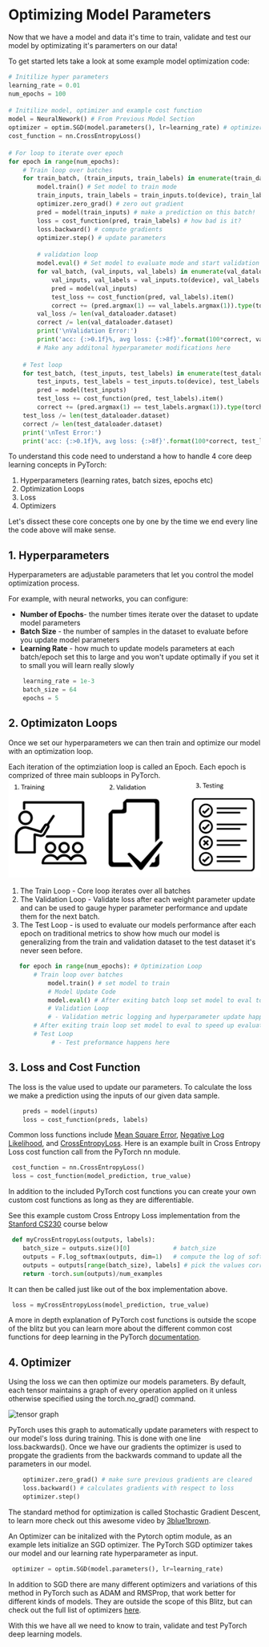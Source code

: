 # Optimizing Model Parameters

Now that we have a model and data it's time to train, validate and test our model by optimizating it's paramerters on our data! 

To get started lets take a look at some example model optimization code:

```python
# Initilize hyper parameters
learning_rate = 0.01
num_epochs = 100

# Initilize model, optimizer and example cost function
model = NeuralNework() # From Previous Model Section
optimizer = optim.SGD(model.parameters(), lr=learning_rate) # optimizer 
cost_function = nn.CrossEntropyLoss()

# For loop to iterate over epoch
for epoch in range(num_epochs):
    # Train loop over batches 
    for train_batch, (train_inputs, train_labels) in enumerate(train_dataloader):
        model.train() # Set model to train mode
        train_inputs, train_labels = train_inputs.to(device), train_labels.to(device) 
        optimizer.zero_grad() # zero out gradient
        pred = model(train_inputs) # make a prediction on this batch!
        loss = cost_function(pred, train_labels) # how bad is it?
        loss.backward() # compute gradients
        optimizer.step() # update parameters   
        
        # validation loop
        model.eval() # Set model to evaluate mode and start validation loop
        for val_batch, (val_inputs, val_labels) in enumerate(val_dataloader):
            val_inputs, val_labels = val_inputs.to(device), val_labels.to(device)
            pred = model(val_inputs)
            test_loss += cost_function(pred, val_labels).item()
            correct += (pred.argmax(1) == val_labels.argmax(1)).type(torch.float).sum().item()
        val_loss /= len(val_dataloader.dataset)
        correct /= len(val_dataloader.dataset)
        print('\nValidation Error:')
        print('acc: {:>0.1f}%, avg loss: {:>8f}'.format(100*correct, val_loss))
        # Make any additonal hyperparameter modifications here
        
    # Test loop
    for test_batch, (test_inputs, test_labels) in enumerate(test_dataloader):
        test_inputs, test_labels = test_inputs.to(device), test_labels.to(device)
        pred = model(test_inputs)
        test_loss += cost_function(pred, test_labels).item()
        correct += (pred.argmax(1) == test_labels.argmax(1)).type(torch.float).sum().item()
    test_loss /= len(test_dataloader.dataset)
    correct /= len(test_dataloader.dataset)
    print('\nTest Error:')
    print('acc: {:>0.1f}%, avg loss: {:>8f}'.format(100*correct, test_loss))
```

To understand this code need to understand a how to handle 4 core deep learning concepts in PyTorch:

1. Hyperparameters (learning rates, batch sizes, epochs etc)
2. Optimization Loops
3. Loss
4. Optimizers 

Let's dissect these core concepts one by one by the time we end every line the code above will make sense.

## 1. Hyperparameters 

Hyperparameters are adjustable parameters that let you control the model optimization process. 

For example, with neural networks, you can configure:

 - **Number of Epochs**- the number times iterate over the dataset to update model parameters
 - **Batch Size** - the number of samples in the dataset to evaluate before you update model parameters
 - **Learning Rate** - how much to update models parameters at each batch/epoch set this to large and you won't update optimally if you set it to small you will learn really slowly 
 
```python
    learning_rate = 1e-3
    batch_size = 64
    epochs = 5
```

## 2. Optimizaton Loops

Once we set our hyperparameters we can then train and optimize our model with an optimization loop.

Each iteration of the optimziation loop is called an Epoch. Each epoch is comprized of three main subloops in PyTorch. 
![](../images/optimization_loops.PNG)

 1. The Train Loop -  Core loop iterates over all batches
 2. The Validation Loop - Validate loss after each weight parameter update and can be used to gauge hyper parameter performance and update them for the next batch. 
 3. The Test Loop - is used to evaluate our models performance after each epoch on traditional metrics to show how much our model is generalizing from the train and validation dataset to the test dataset it's never seen before.  

 ```python
    for epoch in range(num_epochs): # Optimization Loop
        # Train loop over batches
            model.train() # set model to train 
            # Model Update Code
            model.eval() # After exiting batch loop set model to eval to speed up evaluation and not track gradients (this is explained below) 
            # Validation Loop
            # - Validation metric logging and hyperparameter update happens here  
        # After exiting train loop set model to eval to speed up evaluation and not track gradients (this is explained below) 
        # Test Loop
             # - Test preformance happens here 
 ```

## 3. Loss and Cost Function
The loss is the value used to update our parameters. To calculate the loss we make a prediction using the inputs of our given data sample. 

```python
    preds = model(inputs)
    loss = cost_function(preds, labels)
```

Common loss functions include [Mean Square Error](https://pytorch.org/docs/stable/generated/torch.nn.MSELoss.html#torch.nn.MSELoss), [Negative Log Likelihood](https://pytorch.org/docs/stable/generated/torch.nn.NLLLoss.html#torch.nn.NLLLoss), and [CrossEntropyLoss](https://pytorch.org/docs/stable/generated/torch.nn.CrossEntropyLoss.html#torch.nn.CrossEntropyLoss). Here is an example built in Cross Entropy Loss cost function call from the PyTorch nn module.

```python
 cost_function = nn.CrossEntropyLoss()
 loss = cost_function(model_prediction, true_value)
```

In addition to the included PyTorch cost functions you can create your own custom cost functions as long as they are differentiable. 

See this example custom Cross Entropy Loss implementation from the [Stanford CS230](https://cs230.stanford.edu/blog/pytorch/#loss-function) course below

```python
 def myCrossEntropyLoss(outputs, labels):
    batch_size = outputs.size()[0]            # batch_size
    outputs = F.log_softmax(outputs, dim=1)   # compute the log of softmax values
    outputs = outputs[range(batch_size), labels] # pick the values corresponding to the labels
    return -torch.sum(outputs)/num_examples

```
It can then be called just like out of the box implementation above.

```python
 loss = myCrossEntropyLoss(model_prediction, true_value)
```
A more in depth explanation of PyTorch cost functions is outside the scope of the blitz but you can learn more about the different common cost functions for deep learning in the PyTorch [documentation](https://pytorch.org/docs/stable/nn.html#loss-functions). 

## 4. Optimizer 

Using the loss we can then optimize our models parameters. By default, each tensor maintains a graph of every operation applied on it unless otherwise specified using the torch.no_grad() command. 

![tensor graph](https://discuss.pytorch.org/uploads/default/original/1X/c7e0a44b7bcebfb41315b56f8418ce37f0adbfeb.png)

PyTorch uses this graph to automatically update parameters with respect to our model's loss during training. This is done with one line loss.backwards(). Once we have our gradients the optimizer is used to propgate the gradients from the backwards command to update all the parameters in our model. 

```python
    optimizer.zero_grad() # make sure previous gradients are cleared
    loss.backward() # calculates gradients with respect to loss
    optimizer.step()
```

The standard method for optimization is called Stochastic Gradient Descent, to learn more check out this awesome video by [3blue1brown](https://www.youtube.com/playlist?list=PLZHQObOWTQDNU6R1_67000Dx_ZCJB-3pi). 

An Optimizer can be initalized with the Pytorch optim module, as an example lets initialize an SGD optimizer. The PyTorch SGD optimizer takes our model and our learning rate hyperparameter as input.

```python
 optimizer = optim.SGD(model.parameters(), lr=learning_rate)
```

In addition to SGD there are many different optimizers and variations of this method in PyTorch such as ADAM and RMSProp, that work better for different kinds of models. 
They are outside the scope of this Blitz, but can check out the full list of optimizers [here](https://pytorch.org/docs/stable/optim.html).

With this we have all we need to know to train, validate and test PyTorch deep learning models.

